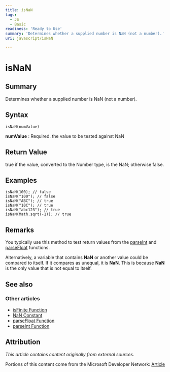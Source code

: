 ```yaml
---
title: isNaN
tags:
  - JS
  - Basic
readiness: 'Ready to Use'
summary: 'Determines whether a supplied number is NaN (not a number).'
uri: javascript/isNaN

---
```

# isNaN

## Summary

Determines whether a supplied number is NaN (not a number).

## Syntax

    isNaN(numValue)

**numValue**
:   Required. the value to be tested against NaN

## Return Value

true if the value, converted to the Number type, is the NaN; otherwise false.

## Examples

``` {.js}
isNaN(100); // false
isNaN("100"); // false
isNaN("ABC"); // true
isNaN("10C"); // true
isNaN("abc123"); // true
isNaN(Math.sqrt(-1)); // true
```

## Remarks

You typically use this method to test return values from the [parseInt](/javascript/parseInt) and [parseFloat](/javascript/parseFloat) functions.

Alternatively, a variable that contains **NaN** or another value could be compared to itself. If it compares as unequal, it is **NaN**. This is because **NaN** is the only value that is not equal to itself.

## See also

### Other articles

-   [isFinite Function](/javascript/isFinite)
-   [NaN Constant](/javascript/NaN)
-   [parseFloat Function](/javascript/parseFloat)
-   [parseInt Function](/javascript/parseInt)

## Attribution

*This article contains content originally from external sources.*

Portions of this content come from the Microsoft Developer Network: [Article](http://msdn.microsoft.com/en-us/library/ie/66ztdbe6(v=vs.94).aspx)


